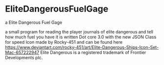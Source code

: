 # EliteDangerousFuelGage
a Elite Dangerous Fuel Gage

a small program for reading the player  journals of elite dangerous and tell how much fuel you have  it is written Dot core 3.0 with the new JSON Class for speed 
Icon made by Rocky-451 and can be found here https://www.deviantart.com/rocky-451/art/Elite-Dangerous-Ships-Icon-Set-Mac-657222947
Elite Dangerous is a registered trademark of Frontier Developments plc.
